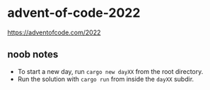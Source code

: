 # advent-of-code-2022
https://adventofcode.com/2022

## noob notes

* To start a new day, run `cargo new dayXX` from the root directory.
* Run the solution with `cargo run` from inside the `dayXX` subdir.